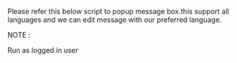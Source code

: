 Please refer this below script to popup message box.this support all languages and we can edit message with our preferred language.

NOTE :

Run as logged in user